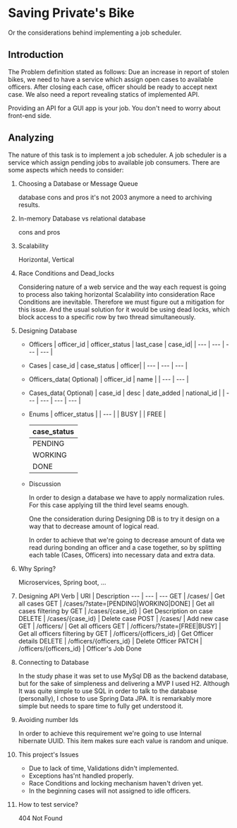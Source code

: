# Saving Private's Bike

Or the considerations behind implementing a job scheduler.

## Introduction

The Problem definition stated as follows:
Due an increase in report of stolen bikes, we need to have a service which assign open cases to available officers. After closing each case, officer should be ready to accept next case. We also need a report revealing statics of implemented API.

Providing an API for a GUI app is your job. You don't need to worry about front-end side.

## Analyzing

The nature of this task is to implement a job scheduler. A job scheduler is a service which assign pending jobs to available job consumers. There are some aspects which needs to consider:

1. Choosing a Database or Message Queue

   database cons and pros
   it's not 2003 anymore
   a need to archiving results.

2. In-memory Database vs relational database

   cons and pros

3. Scalability

   Horizontal, Vertical

4. Race Conditions and Dead_locks

   Considering nature of a web service and the way each request is going to process also taking horizontal Scalability into consideration Race Conditions are inevitable.
   Therefore we must figure out a mitigation for this issue.
   And the usual solution for it would be using dead locks, which block access to a specific row by two thread simultaneously.

5. Designing Database

   - Officers
      | officer_id   | officer_status   | last_case   | case_id|
      | ---          | ---              | ---         | ---    |

   - Cases
      | case_id   | case_status  | officer|
      | ---       | ---          | ---    |

   - Officers_data( Optional)
      | officer_id   | name |
      | ---          | ---  |

   - Cases_data( Optional)
      | case_id   | desc   | date_added   | national_id  |
      | ---       | ---    | ---          | ---          |

   - Enums
      | officer_status   |
      | ---              |
      | BUSY             |
      | FREE             |

      | case_status  |
      | ---          |
      | PENDING      |
      | WORKING      |
      | DONE         |

   - Discussion

     In order to design a database we have to apply normalization rules. For this case applying till the third level seams enough.

     One the consideration during Designing DB is to try it design on a way that to decrease amount of logical read.

     In order to achieve that we're going to decrease amount of data we read during bonding an officer and a case together, so by splitting each table (Cases, Officers) into necessary data and extra data.

6. Why Spring?

   Microservices, Spring boot, ...

7. Designing API
   Verb   | URI                                    |  Description
   ---    | ---                                    | ---
   GET    | /cases/                                | Get all cases
   GET    | /cases/?state=[PENDING|WORKING|DONE]   | Get all cases filtering by
   GET    | /cases/{case_id}                       | Get Description on case
   DELETE | /cases/{case_id}                       | Delete case
   POST   | /cases/                                | Add new case
   GET    | /officers/                             | Get all officers
   GET    | /officers/?state=[FREE|BUSY]           | Get all officers filtering by
   GET    | /officers/{officers_id}                | Get Officer details
   DELETE | /officers/{officers_id}                | Delete Officer
   PATCH  | /officers/{officers_id}                | Officer's Job Done

8. Connecting to Database

   In the study phase it was set to use MySql DB as the backend database, but for the sake of simpleness and delivering a MVP I used H2.
   Although It was quite simple to use SQL in order to talk to the database (personally), I chose to use Spring Data JPA. It is remarkably more simple but needs to spare time to fully get understood it.

9. Avoiding number Ids

   In order to achieve this requirement we're going to use Internal hibernate UUID. This item makes sure each value is random and unique.

10. This project's Issues

    - Due to lack of time, Validations didn't implemented.
    - Exceptions has'nt handled properly.
    - Race Conditions and locking mechanism haven't driven yet.
    - In the beginning cases will not assigned to idle officers.

11. How to test service?

    404 Not Found

